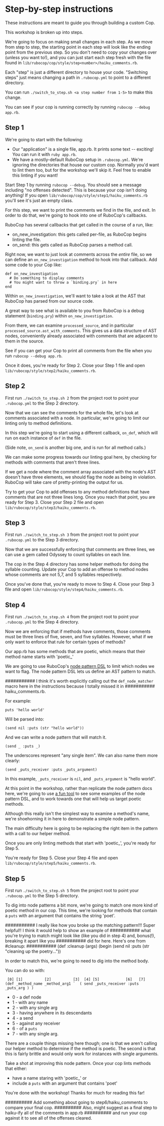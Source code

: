 # Step-by-step instructions

These instructions are meant to guide you through building a custom Cop.

This workshop is broken up into steps.

We're going to focus on making small changes in each step. As we move from step to step, the starting point in each step will look like the ending point from the previous step. So you don't need to copy your changes over (unless you want to!), and you can just start each step fresh with the file found in `lib/rubocop/cop/style/step<number>/haiku_comments.rb`.

Each "step" is just a different directory to house your code.
"Switching steps" just means changing a path in `.rubocop.yml` to point to a different directory.

You can run `./switch_to_step.sh <a step number from 1-5>` to make this change.

You can see if your cop is running correctly by running `rubocop --debug app.rb`.

## Step 1
We're going to start with the following:
- Our "application" is a single file, app.rb. It prints some text -- exciting! You can run it with `ruby app.rb`.
- We have a mostly-default RuboCop setup in `.rubocop.yml`. We're ignoring the directories that house our custom cop. Normally you'd want to lint them too, but for the workshop we'll skip it. Feel free to enable this linting if you want!

Start Step 1 by running `rubocop --debug`. You should see a message including "no offenses detected". This is because your cop isn't doing anything! If you open `lib/rubocop/cop/style/step1/haiku_comments.rb` you'll see it's just an empty class.

For this step, we want to print the comments we find in the file, and exit. In order to do that, we're going to hook into one of RuboCop's callbacks.

RuboCop has several callbacks that get called in the course of a run, like:
- on_new_investigation: this gets called per-file, as RuboCop begins linting the file.
- on_send: this gets called as RuboCop parses a method call.

Right now, we want to just look at comments across the _entire_ file, so we can define an `on_new_investigation` method to hook into that callback.
Add some code to your Cop like:

```
def on_new_investigation
  # Do something to display comments
  # You might want to throw a `binding.pry` in here
end
```

Within `on_new_investigation`, we'll want to take a look at the AST that RuboCop has parsed from our source code.

A great way to see what is available to you from RuboCop is a debug statement (`binding.pry`) within `on_new_investigation`.

From there, we can examine `processed_source`, and in particular `processed_source.ast_with_comments`. This gives us a data structure of AST nodes, conveniently already associated with comments that are adjacent to them in the source.

See if you can get your Cop to print all comments from the file when you run `rubocop --debug app.rb`.

Once it does, you're ready for Step 2. Close your Step 1 file and open `lib/rubocop/style/step2/haiku_comments.rb`.

## Step 2
First run `./switch_to_step.sh 2` from the project root to point your `.rubocop.yml` to the Step 2 directory.

Now that we can see the comments for the whole file, let's look at comments associated with a node.
In particular, we're going to limit our linting only to method definitions.

In this step we're going to start using a different callback, `on_def`, which will run on each instance of `def` in the file. 

(Side note, `on_send` is another big one, and is run for all method calls.)

We can make some progress towards our linting goal here, by checking for methods with comments that aren't three lines.

If we get a node where the comment array associated with the node's AST doesn't have three elements, we should flag the node as being in violation. RuboCop will take care of pretty-printing the output for us.

Try to get your Cop to add offenses to any method definitions that have comments that are not three lines long. 
Once you reach that point, you are ready for Step 3. Close your Step 2 file and open `lib/rubocop/style/step3/haiku_comments.rb`.

## Step 3
First run `./switch_to_step.sh 3` from the project root to point your `.rubocop.yml` to the Step 3 directory.

Now that we are successfully enforcing that comments are three lines, we can use a gem called Odyssey to count syllables on each line.

The cop in the Step 4 directory has some helper methods for doing the syllable counting.
Update your Cop to add an offense to method nodes whose comments are not 5,7, and 5 syllables respectively.

Once you've done that, you're ready to move to Step 4. Close your Step 3 file and open `lib/rubocop/style/step4/haiku_comments.rb`.

## Step 4
First run `./switch_to_step.sh 4` from the project root to point your `.rubocop.yml` to the Step 4 directory.

Now we are enforcing that if methods have comments, those comments must be three lines of five, seven, and five syllables.
However, what if we only want to enforce that rule for certain types of methods?

Our app.rb has some methods that are poetic, which means that their method name starts with 'poetic_'

We are going to use RuboCop's [node pattern DSL](https://docs.rubocop.org/rubocop-ast/node_pattern.html) to limit which nodes we want to flag.
The node pattern DSL lets us define an AST pattern to match.

########### I think it's worth explicitly calling out the `def_node_matcher` macro here in the instructions because I totally missed it in
########### haiku_comments.rb. 

For example:
```
puts 'hello world'
```
Will be parsed into:
```
(send nil :puts (str "hello world"))
```
And we can write a node pattern that will match it.
```
(send _ :puts _)
```
The underscores represent "any single item". We can also name them more clearly:
```
(send _puts_receiver :puts _puts_argument)
```
In this example, `_puts_receiver` is `nil`, and `_puts_argument` is "hello world".

At this point in the workshop, rather than replicate the node pattern docs here, we're going to use [a fun tool](http://nodepattern.herokuapp.com/) to see some examples of the node pattern DSL, and to work towards one that will help us target poetic methods.

Although this really isn't the simplest way to examine a method's name, we're shoehorning it in here to demonstrate a simple node pattern.

The main difficulty here is going to be replacing the right item in the pattern with a call to our helper method.

Once you are only linting methods that start with 'poetic_', you're ready for Step 5.

You're ready for Step 5. Close your Step 4 file and open `lib/rubocop/style/step5/haiku_comments.rb`.

## Step 5
First run `./switch_to_step.sh 5` from the project root to point your `.rubocop.yml` to the Step 5 directory.

To dig into node patterns a bit more, we're going to match one more kind of poetic method in our cop. This time, we're looking for methods that contain a `puts` with an argument that contains the string 'poet'.

########### I really like how you broke up the matching pattern!!! Super helpful!! I think it would help to show an example of
###########  what you're trying to match might look like (like you did in step 4) and, bonus(!), breaking it apart like you 
########### did for here. Here's one from #cleanup:
########### (def :cleanup (args) (begin (send nil :puts (str "cleaning up the poetry...")) 

In order to match this, we're going to need to dig into the method body.

You can do so with:
```
 [0] [1]          [2]          [3]  [4] [5]            [6]   [7]
(def _method_name _method_arg1 `  ( send _puts_receiver :puts _puts_arg ) )
```
- 0 - a def node
- 1 - with any name
- 2 - with any single arg
- 3 - having anywhere in its descendants
- 4 - a send
- 5 - against any receiver
- 6 - of a `puts`
- 7 - with any single arg.

There are a couple things missing here though; one is that we aren't calling our helper method to determine if the method is poetic. The second is that this is fairly brittle and would only work for instances with single arguments. 

Take a shot at improving this node pattern. Once your cop lints methods that either:
- have a name staring with 'poetic_' or
- include a `puts` with an argument that contains 'poet'

You're done with the workshop! Thanks for much for reading this far!


########## Add something about going to step6/haiku_comments to compare your final cop.
########## Also, might suggest as a final step to haiku-ify all of the comments in app.rb
########## and run your cop against it to see all of the offenses cleared.
